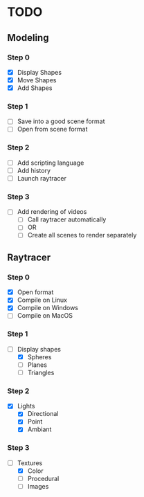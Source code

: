 # TODO

## Modeling

### Step 0
- [x] Display Shapes
- [x] Move Shapes
- [x] Add Shapes

### Step 1
- [ ] Save into a good scene format
- [ ] Open from scene format

### Step 2
- [ ] Add scripting language
- [ ] Add history
- [ ] Launch raytracer

### Step 3
- [ ] Add rendering of videos
  - [ ] Call raytracer automatically
  - [ ] OR
  - [ ] Create all scenes to render separately

## Raytracer

### Step 0
- [x] Open format
- [x] Compile on Linux
- [x] Compile on Windows
- [ ] Compile on MacOS

### Step 1
- [ ] Display shapes
  - [x] Spheres
  - [ ] Planes
  - [ ] Triangles

### Step 2
- [x] Lights
  - [x] Directional
  - [x] Point
  - [x] Ambiant

### Step 3
- [ ] Textures
  - [x] Color
  - [ ] Procedural
  - [ ] Images
